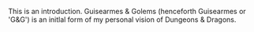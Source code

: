 This is an introduction.  Guisearmes & Golems (henceforth Guisearmes or 'G&G') is an initlal form of my personal vision of Dungeons & Dragons.